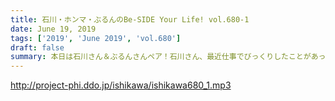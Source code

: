 ```yaml
---
title: 石川・ホンマ・ぶるんのBe-SIDE Your Life! vol.680-1
date: June 19, 2019
tags: ['2019', 'June 2019', 'vol.680']
draft: false
summary: 本日は石川さん＆ぶるんさんペア！石川さん、最近仕事でびっくりしたことがあったようです。何を信じればいいのか…難しい世の中です。MIURA
---
```


http://project-phi.ddo.jp/ishikawa/ishikawa680_1.mp3